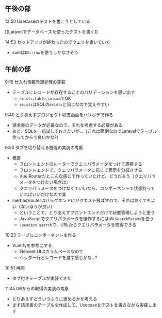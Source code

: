 ## 午後の部

13:50 UseCaseのテストを書こうとしている

[[Laravelでデータベースを使ったテストを書く]]

14:53 セットアップが終わったのでクエリを書いていく

- sumは`DB::raw`を使うしかなさそう

## 午前の部

9:19 仕入れ情報登録処理の実装

- テーブルにレコードが存在することのバリデーションを思い出す
  - `exists:table,column`でOK
  - `exists`はSQLの`exists`と同じなので覚えやすい

9:40 とりあえずプロジェクト収支画面をハリボテで作る

- 請求書のデータが必要なので、それを考慮する必要がある
- あと、SQLを一応試しておきたいが...（これは面倒なのでLaravelでテーブル作ってからで良いかな?）

9:50 タブを切り替える機能の実装の考察

- 概要
  - フロントエンドのルーターでクエリパラメータをつけて遷移する
  - フロントエンドで、クエリパラメータに応じて表示を分岐させる
  - Vue Routerだとこんな感じで作っていたけど、どうだろう（クエリパラメータをつけたい場合は）
  - クエリパラメータをつけなくていいなら、コンポーネントで状態持っていればいいだけなので楽
- Inertiaのrouterはバックエンドにリクエスト飛ばすので、それは無くてもよい（ないほうが良い）
  - ということで、とりあえずフロントエンドだけで状態管理しようと思う
  - JavaScriptでクエリパラメータを操作するには`URLSearchParams`を使う
  - `Location.search`で、URLからクエリパラメータを取得できる

10:23 テーブルコンポーネントを作る

- Vuetifyを参考にする
  - Element UIはカラムベースなので
  - ヘッダー行とレコードを渡す感じかな...?

10:51 再開

- タブ付きテーブルが実装できた

11:45 DBからの取得の実装の考察

- とりあえずどういうふうに進めるかを考える
- まず請求書のテーブルを作成して、Usecaseをテストを書きながら実装します

